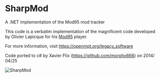 # SharpMod
A .NET  implementation of the Mod95 mod tracker

This code is a verbatim implementation of the magnificent code developed by Olivier Lapicque for his [Mod95](https://download.openmpt.org/archive/mod95/) player.

For more information, visit https://openmpt.org/legacy_software

Code ported to c# by Xavier Flix (https://github.com/morphx666) on 2014/ 04/25

![SharpMod](https://xfx.net/stackoverflow/sharpMod/sm01.png)
